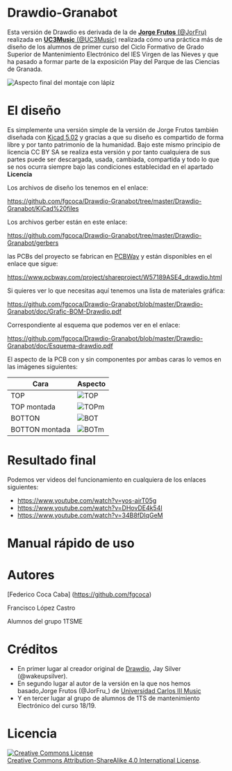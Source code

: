 # Drawdio-Granabot
Esta versión de Drawdio es derivada de la de [**Jorge Frutos** (@JorFru)](https://twitter.com/JorFru_) realizada en [**UC3Music** (@UC3Music)](https://music.uc3m.es/) realizada cómo una práctica más de diseño de los alumnos de primer curso del Ciclo Formativo de Grado Superior de Mantenimiento Electrónico del IES Virgen de las Nieves y que ha pasado a formar parte de la exposición Play del Parque de las Ciencias de Granada. 

![Aspecto final del montaje con lápiz][1]

 [1]: https://github.com/fgcoca/Drawdio-Granabot/blob/master/Media/Drawdio/Drawdio-finished.png

# **El diseño**
Es simplemente una versión simple de la versión de Jorge Frutos también diseñada con [Kicad 5.02](http://kicad-pcb.org/) y gracias a que su diseño es compartido de forma libre y por tanto patrimonio de la humanidad. Bajo este mismo principio de licencia CC BY SA se realiza esta versión y por tanto cualquiera de sus partes puede ser descargada, usada, cambiada, compartida y todo lo que se nos ocurra siempre bajo las condiciones establecidad en el apartado **Licencia**

Los archivos de diseño los tenemos en el enlace:

https://github.com/fgcoca/Drawdio-Granabot/tree/master/Drawdio-Granabot/KiCad%20files

Los archivos gerber están en este enlace:

https://github.com/fgcoca/Drawdio-Granabot/tree/master/Drawdio-Granabot/gerbers

las PCBs del proyecto se fabrican en [PCBWay](https://www.pcbway.com/) y están disponibles en el enlace que sigue:

https://www.pcbway.com/project/shareproject/W57189ASE4_drawdio.html

Si quieres ver lo que necesitas aquí tenemos una lista de materiales gráfica:

https://github.com/fgcoca/Drawdio-Granabot/blob/master/Drawdio-Granabot/doc/Grafic-BOM-Drawdio.pdf

Correspondiente al esquema que podemos ver en el enlace:

https://github.com/fgcoca/Drawdio-Granabot/blob/master/Drawdio-Granabot/doc/Esquema-drawdio.pdf

El aspecto de la PCB con y sin componentes por ambas caras lo vemos en las imágenes siguientes:

| Cara | Aspecto |
| ---------- | ---------- |
| TOP  | ![TOP](https://github.com/fgcoca/Drawdio-Granabot/blob/master/Media/Drawdio/TOP.png)   |
| TOP montada  | ![TOPm](https://github.com/fgcoca/Drawdio-Granabot/blob/master/Media/Drawdio/TOP-with-components.png)   |
| BOTTON  | ![BOT](https://github.com/fgcoca/Drawdio-Granabot/blob/master/Media/Drawdio/Botton.png)   |
| BOTTON montada  | ![BOTm](https://github.com/fgcoca/Drawdio-Granabot/blob/master/Media/Drawdio/Botton-with-componentes.png)    |
# **Resultado final**
Podemos ver videos del  funcionamiento en cualquiera de los enlaces siguientes:
* https://www.youtube.com/watch?v=yos-airT05g
* https://www.youtube.com/watch?v=DHovDE4k54I
* https://www.youtube.com/watch?v=34B8fDIqGeM


# **Manual rápido de uso**

# **Autores**

[Federico Coca Caba] (https://github.com/fgcoca)

Francisco López Castro

Alumnos del grupo 1TSME

# **Créditos**
  * En primer lugar al creador original de [Drawdio](https://drawdio.com/), Jay Silver (@wakeupsilver).
  * En segundo lugar al autor de la versión en la que nos hemos basado,Jorge Frutos (@JorFru_) de [Universidad Carlos III Music](https://github.com/UC3Music/drawdio)
  * Y en tercer lugar al grupo de alumnos de 1TS de mantenimiento Electrónico del curso 18/19.

# **Licencia**
<a rel="license" href="http://creativecommons.org/licenses/by-sa/4.0/"><img alt="Creative Commons License" style="border-width:0" src="https://i.creativecommons.org/l/by-sa/4.0/88x31.png" /></a><br /> <a rel="license" href="http://creativecommons.org/licenses/by-sa/4.0/">Creative Commons Attribution-ShareAlike 4.0 International License</a>.

